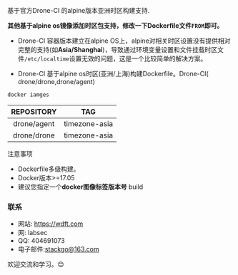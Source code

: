 基于官方Drone-CI 的alpine版本亚洲时区构建支持.

**其他基于alpine os镜像添加时区包支持，修改一下Dockerfile文件```FROM```即可。**

* Drone-CI 容器版本建立在alpine OS上，alpine对相关时区设置没有提供相对完整的支持(如**Asia/Shanghai**)，导致通过环境变量设置和文件挂载时区文件```/etc/localtime```设置无效的问题，这是一个比较简单的解决方案。

* Drone-CI 基于alpine os时区(亚洲/上海)构建Dockerfile。Drone-CI( drone/drone,drone/agent)


```docker iamges```

|REPOSITORY       |       TAG          |
|:---------------:|:------------------:|
|drone/agent      |     timezone-asia  |      
|drone/drone      |     timezone-asia  |

注意事项

* Dockerfile多级构建。
* Docker版本>=17.05
* 建议您指定一个**docker图像标签版本号** build

### 联系
* 网站: https://wdft.com
* 网: labsec
* QQ: 404691073
* 电子邮件:stackgo@163.com

欢迎交流和学习。😊
